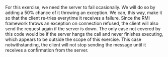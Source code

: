 For this exercise, we need the server to fail ocasionally. We will do so by adding a 50% chance of it throwing an exception. We can, this way, make it so that the client re-tries everytime it receives a failure. Since the RMI framework throws an exception on connection refused, the client will also send the request again if the server is down. The only case not covered by this code would be if the server hangs the call and never finishes executing, which appears to be outside the scope of this exercise. This case notwithstanding, the client will not stop sending the message until it receives a confirmation from the server.
